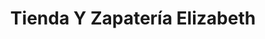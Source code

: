---
title: "Tienda Y Zapatería Elizabeth"
url: /san-isidro-de-el-general/tienda-y-zapateria-elizabeth/
shop: zapatos
---
